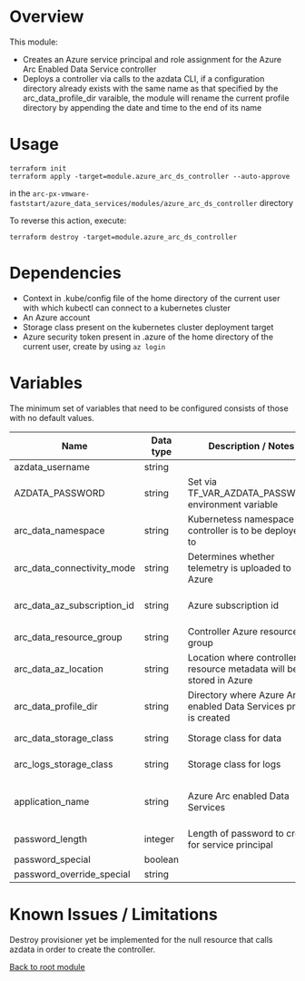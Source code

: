 # Overview

This module:
- Creates an Azure service principal and role assignment for the Azure Arc Enabled Data Service controller
- Deploys a controller via calls to the azdata CLI, if a configuration directory already exists with the same name as that specified by the arc_data_profile_dir 
  varaible, the module will rename the current profile directory by appending the date and time to the end of its name

# Usage

```
terraform init
terraform apply -target=module.azure_arc_ds_controller --auto-approve 
```
in the `arc-px-vmware-faststart/azure_data_services/modules/azure_arc_ds_controller` directory

To reverse this action, execute:
```
terraform destroy -target=module.azure_arc_ds_controller 
```

# Dependencies

- Context in .kube/config file of the home directory of the current user with which kubectl can connect to a kubernetes cluster
- An Azure account 
- Storage class present on the kubernetes cluster deployment target
- Azure security token present in .azure of the home directory of the current user, create by using `az login`

# Variables

The minimum set of variables that need to be configured consists of those with no default values.

| Name                        | Data type | Description / Notes                                                 | Mandatory (Y/N) | Default Value                   |
|-----------------------------|-----------|---------------------------------------------------------------------|-----------------|---------------------------------|
| azdata_username             | string    |                                                                     |        Y        | azuser                          |     
| AZDATA_PASSWORD             | string    | Set via TF_VAR_AZDATA_PASSWORD environment variable                 |        Y        | **No default value**            |
| arc_data_namespace          | string    | Kubernetess namespace controller is to be deployed to               |        Y        | arc-ds-controller               |
| arc_data_connectivity_mode  | string    | Determines whether telemetry is uploaded to Azure                   |        Y        | direct                          |
| arc_data_az_subscription_id | string    | Azure subscription id                                               |        Y        | **No default value**            |
| arc_data_resource_group     | string    | Controller Azure resource group                                     |        Y        | arc-ds-rg                       |
| arc_data_az_location        | string    | Location where controller resource metadata will be stored in Azure |        Y        | eastus                          |
| arc_data_profile_dir        | string    | Directory where Azure Arc enabled Data Services profile is created  |        Y        | ca_arc                          | 
| arc_data_storage_class      | string    | Storage class for data                                              |        Y        | portworx-sc                     |
| arc_logs_storage_class      | string    | Storage class for logs                                              |        Y        | portworx-sc                     |
| application_name            | string    | Azure Arc enabled Data Services                                     |        Y        | Azure Arc enabled Data Services |
| password_length             | integer   | Length of password to create for service principal                  |        Y        | 16                              |
| password_special            | boolean   |                                                                     |        Y        | true                            |
| password_override_special   | string    |                                                                     |        Y        | \_\%\@                          | 

# Known Issues / Limitations

Destroy provisioner yet be implemented for the null resource that calls azdata in order to create the controller. 

[Back to root module](https://github.com/PureStorage-OpenConnect/arc-px-vmware-faststart/blob/main/README.md)
